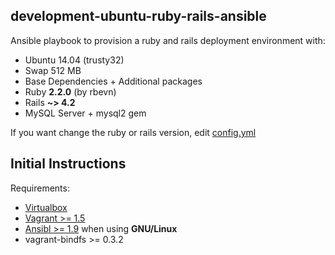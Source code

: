 ## development-ubuntu-ruby-rails-ansible
Ansible playbook to provision a ruby and rails deployment environment with:

* Ubuntu 14.04 (trusty32)
* Swap 512 MB
* Base Dependencies + Additional packages
* Ruby **2.2.0** (by rbevn)
* Rails **~> 4.2**
* MySQL Server + mysql2 gem

If you want change the ruby or rails version, edit [config.yml](ansible/playbook/group_vars/all/config.yml)

## Initial Instructions

Requirements:

* [Virtualbox](https://www.virtualbox.org/)
* [Vagrant >= 1.5](https://www.vagrantup.com/downloads.html)
* [Ansibl >= 1.9](https://ansible.com) when using **GNU/Linux**
* vagrant-bindfs >= 0.3.2
